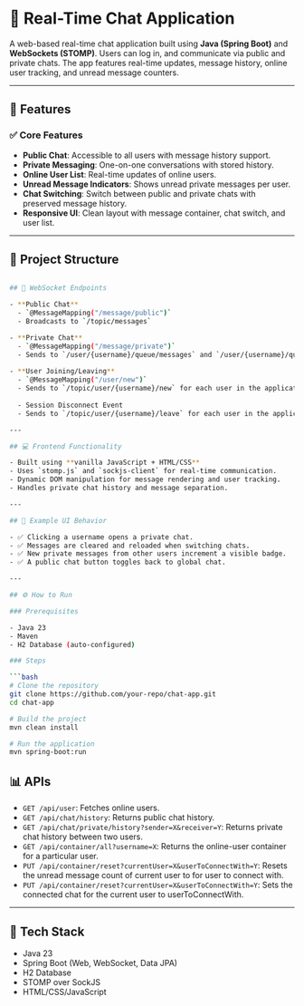# 💬 Real-Time Chat Application

A web-based real-time chat application built using **Java (Spring Boot)** and **WebSockets (STOMP)**. Users can log in, and communicate via public and private chats. The app features real-time updates, message history, online user tracking, and unread message counters.

---

## 🚀 Features

### ✅ Core Features

- **Public Chat**: Accessible to all users with message history support.
- **Private Messaging**: One-on-one conversations with stored history.
- **Online User List**: Real-time updates of online users.
- **Unread Message Indicators**: Shows unread private messages per user.
- **Chat Switching**: Switch between public and private chats with preserved message history.
- **Responsive UI**: Clean layout with message container, chat switch, and user list.

---

## 📁 Project Structure

```bash

## 📡 WebSocket Endpoints

- **Public Chat**
  - `@MessageMapping("/message/public")`
  - Broadcasts to `/topic/messages`

- **Private Chat**
  - `@MessageMapping("/message/private")`
  - Sends to `/user/{username}/queue/messages` and `/user/{username}/queue/container`
 
- **User Joining/Leaving**
  - `@MessageMapping("/user/new")`
  - Sends to `/topic/user/{username}/new` for each user in the application
 
  - Session Disconnect Event
  - Sends to `/topic/user/{username}/leave` for each user in the application

---

## 💻 Frontend Functionality

- Built using **vanilla JavaScript + HTML/CSS**
- Uses `stomp.js` and `sockjs-client` for real-time communication.
- Dynamic DOM manipulation for message rendering and user tracking.
- Handles private chat history and message separation.

---

## 🧪 Example UI Behavior

- ✅ Clicking a username opens a private chat.
- ✅ Messages are cleared and reloaded when switching chats.
- ✅ New private messages from other users increment a visible badge.
- ✅ A public chat button toggles back to global chat.

---

## ⚙️ How to Run

### Prerequisites

- Java 23
- Maven
- H2 Database (auto-configured)

### Steps

```bash
# Clone the repository
git clone https://github.com/your-repo/chat-app.git
cd chat-app

# Build the project
mvn clean install

# Run the application
mvn spring-boot:run
```

## 📊 APIs

- `GET /api/user`: Fetches online users.
- `GET /api/chat/history`: Returns public chat history.
- `GET /api/chat/private/history?sender=X&receiver=Y`: Returns private chat history between two users.
- `GET /api/container/all?username=X`: Returns the online-user container for a particular user.
- `PUT /api/container/reset?currentUser=X&userToConnectWith=Y`: Resets the unread message count of current user to for user to connect with.
- `PUT /api/container/reset?currentUser=X&userToConnectWith=Y`: Sets the connected chat for the current user to userToConnectWith.
  
---

## 📌 Tech Stack

- Java 23
- Spring Boot (Web, WebSocket, Data JPA)
- H2 Database
- STOMP over SockJS
- HTML/CSS/JavaScript
